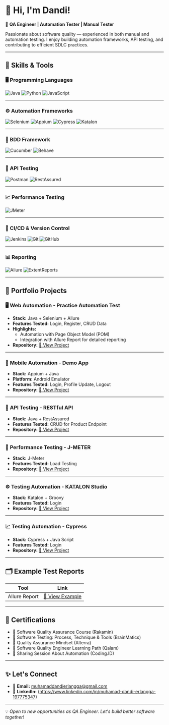 # 👋 Hi, I'm Dandi!


🎯 **QA Engineer | Automation Tester | Manual Tester**

Passionate about software quality — experienced in both manual and automation testing. I enjoy building automation frameworks, API testing, and contributing to efficient SDLC practices.

---

## 🚀 Skills & Tools

### 🖥️ Programming Languages
![Java](https://img.shields.io/badge/-Java-orange?logo=java&logoColor=white) 
![Python](https://img.shields.io/badge/-Python-blue?logo=python&logoColor=white) 
![JavaScript](https://img.shields.io/badge/-JavaScript-yellow?logo=javascript&logoColor=white) 

---

### ⚙️ Automation Frameworks
![Selenium](https://img.shields.io/badge/-Selenium-43B02A?logo=selenium&logoColor=white)
![Appium](https://img.shields.io/badge/-Appium-6DB33F?logo=appium&logoColor=white)
![Cypress](https://img.shields.io/badge/-Cypress-17202C?logo=cypress&logoColor=white)
![Katalon](https://img.shields.io/badge/-Katalon-32C766?logo=katalon&logoColor=white)

---

### 📜 BDD Framework
![Cucumber](https://img.shields.io/badge/-Cucumber-23D96C?logo=cucumber&logoColor=white)
![Behave](https://img.shields.io/badge/-Behave-4B8BBE?logo=python&logoColor=white)

---

### 🔌 API Testing
![Postman](https://img.shields.io/badge/-Postman-FF6C37?logo=postman&logoColor=white)
![RestAssured](https://img.shields.io/badge/-RestAssured-00A99D?logo=java&logoColor=white)

---

### 📈 Performance Testing
![JMeter](https://img.shields.io/badge/-Apache%20JMeter-D22128?logo=apachespark&logoColor=white)

---

### 🔁 CI/CD & Version Control
![Jenkins](https://img.shields.io/badge/-Jenkins-D24939?logo=jenkins&logoColor=white)
![Git](https://img.shields.io/badge/-Git-F05032?logo=git&logoColor=white)
![GitHub](https://img.shields.io/badge/-GitHub-181717?logo=github&logoColor=white)

---

### 📊 Reporting
![Allure](https://img.shields.io/badge/-Allure-4B0082?logo=allure&logoColor=white)
![ExtentReports](https://img.shields.io/badge/-ExtentReports-4CAF50?logo=html5&logoColor=white)

---

## 📁 Portfolio Projects

### 🖥️ **Web Automation - Practice Automation Test**
- **Stack:** Java + Selenium + Allure
- **Features Tested:** Login, Register, CRUD Data
- **Highlights:** 
  - Automation with Page Object Model (POM)
  - Integration with Allure Report for detailed reporting
- **Repository:** [🔗 View Project](https://github.com/dandierlangga02/Selenium-by-JAVA)

---

### 📱 **Mobile Automation - Demo App**
- **Stack:** Appium + Java
- **Platform:** Android Emulator
- **Features Tested:** Login, Profile Update, Logout
- **Repository:** [🔗 View Project](https://github.com/dandierlangga02/Appium_JAVA)

---

### 🔗 **API Testing - RESTful API**
- **Stack:** Java + RestAssured
- **Features Tested:** CRUD for Product Endpoint
- **Repository:** [🔗 View Project](https://github.com/dandierlangga02/Automation_API_RestAssured)

---

### 🚀 **Performance Testing - J-METER**
- **Stack:** J-Meter
- **Features Tested:** Load Testing
- **Repository:** [🔗 View Project](https://github.com/dandierlangga02/PerformanceTest_By_JMETER)

---

### ⚙️ **Testing Automation - KATALON Studio**
- **Stack:** Katalon + Groovy
- **Features Tested:** Login
- **Repository:** [🔗 View Project](https://github.com/dandierlangga02/Automation_By_Katalon)

---

### 📈 **Testing Automation - Cypress**
- **Stack:** Cypress + Java Script
- **Features Tested:** Login
- **Repository:** [🔗 View Project](https://github.com/dandierlangga02/Automation_By_Cypress)

---

## 🗂️ Example Test Reports

| Tool          | Link                                        |
| ------------- | ------------------------------------------- |
| Allure Report | [🔗 View Example](http://127.0.0.1:61886/) |

---

## 📜 Certifications
- 📄 Software Quality Assurance Course (Rakamin)
- 📄 Software Testing: Process, Technique & Tools (BrainMatics)
- 📄 Quality Assurance Mindset (Alterra)
- 📄 Software Quality Engineer Learning Path (Qalam)
- 📄 Sharing Session About Automation (Coding.ID)

---

## ✨ Let's Connect
- 📧 **Email:** [muhamaddandierlangga@gmail.com](mailto:muhamaddandierlangga@gmail.com)
- 💼 **LinkedIn:** (https://www.linkedin.com/in/muhamad-dandi-erlangga-197775347)

---

💡 *Open to new opportunities as QA Engineer. Let's build better software together!*
